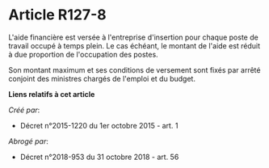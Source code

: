 # Article R127-8

L'aide financière est versée à l'entreprise d'insertion pour chaque poste de travail occupé à temps plein. Le cas échéant, le
montant de l'aide est réduit à due proportion de l'occupation des postes. 

Son montant maximum et ses conditions de versement sont fixés par arrêté conjoint des ministres chargés de l'emploi et du
budget.

**Liens relatifs à cet article**

_Créé par_:

  - Décret n°2015-1220 du 1er octobre 2015 - art. 1

_Abrogé par_:

  - Décret n°2018-953 du 31 octobre 2018 - art. 56
